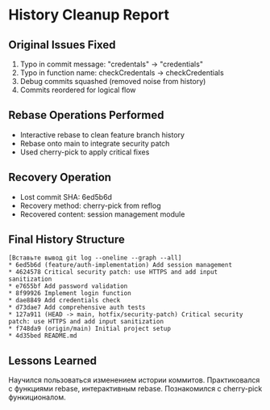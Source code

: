 # History Cleanup Report

## Original Issues Fixed
1. Typo in commit message: "credentals" -> "credentials"
2. Typo in function name: checkCredentals -> checkCredentials
3. Debug commits squashed (removed noise from history)
4. Commits reordered for logical flow

## Rebase Operations Performed
- Interactive rebase to clean feature branch history
- Rebase onto main to integrate security patch
- Used cherry-pick to apply critical fixes

## Recovery Operation
- Lost commit SHA: 6ed5b6d 
- Recovery method: cherry-pick from reflog
- Recovered content: session management module

## Final History Structure
```
[Вставьте вывод git log --oneline --graph --all]
* 6ed5b6d (feature/auth-implementation) Add session management
* 4624578 Critical security patch: use HTTPS and add input sanitization
* e7655bf Add password validation
* 8f99926 Implement login function
* dae8849 Add credentials check
* d73dae7 Add comprehensive auth tests
* 127a911 (HEAD -> main, hotfix/security-patch) Critical security patch: use HTTPS and add input sanitization
* f748da9 (origin/main) Initial project setup
* 4d35bed README.md

```

## Lessons Learned
Научился пользоваться изменением истории коммитов.
Практиковался с функциями rebase, интерактивным rebase.
Познакомился с cherry-pick функиционалом.
